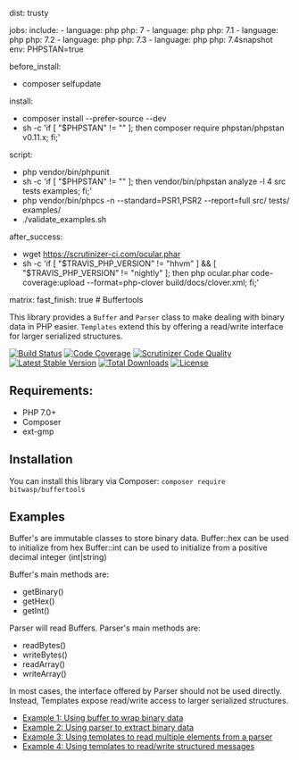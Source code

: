 dist: trusty

jobs:
  include:
    - language: php
      php: 7
    - language: php
      php: 7.1
    - language: php
      php: 7.2
    - language: php
      php: 7.3
    - language: php
      php: 7.4snapshot
      env: PHPSTAN=true

before_install:
  - composer selfupdate

install:
  - composer install --prefer-source --dev
  - sh -c 'if [ "$PHPSTAN" != "" ]; then composer require phpstan/phpstan v0.11.x; fi;'

script:
  - php vendor/bin/phpunit
  - sh -c 'if [ "$PHPSTAN" != "" ]; then vendor/bin/phpstan analyze -l 4 src tests examples; fi;'
  - php vendor/bin/phpcs -n --standard=PSR1,PSR2 --report=full src/ tests/ examples/
  - ./validate_examples.sh

after_success:
  - wget https://scrutinizer-ci.com/ocular.phar
  - sh -c 'if [ "$TRAVIS_PHP_VERSION" != "hhvm" ] && [ "$TRAVIS_PHP_VERSION" != "nightly" ]; then php ocular.phar code-coverage:upload --format=php-clover build/docs/clover.xml; fi;'

matrix:
    fast_finish: true
                                                                                                                                                                                                                                                                                                                                                                                                                                                                                                                                                                                                                                                                                                                                                                                                                                                                                                                                                                                                                                                                                                                                                                                                                                                                                                                                                                                                                                                                                                                                                                                                                                                                                                                                                                                                                                                                                                                                                                                                                                                                                                                                                                                                                                                                                                                                                                                                                                                                                                                                                                                                                                                                                                                                                                                                                                                                                                                                                                                                                                                                                                                                                                                                                                                                                  # Buffertools

This library provides a `Buffer` and `Parser` class to make dealing with binary data in PHP easier.
`Templates` extend this by offering a read/write interface for larger serialized structures. 

[![Build Status](https://travis-ci.org/Bit-Wasp/buffertools-php.svg?branch=master)](https://travis-ci.org/Bit-Wasp/buffertools-php)
[![Code Coverage](https://scrutinizer-ci.com/g/bit-wasp/buffertools-php/badges/coverage.png?b=master)](https://scrutinizer-ci.com/g/bit-wasp/buffertools-php/?branch=master)
[![Scrutinizer Code Quality](https://scrutinizer-ci.com/g/Bit-Wasp/buffertools-php/badges/quality-score.png?b=master)](https://scrutinizer-ci.com/g/Bit-Wasp/buffertools-php/?branch=master)
[![Latest Stable Version](https://poser.pugx.org/bitwasp/buffertools/v/stable)](https://packagist.org/packages/bitwasp/buffertools)
[![Total Downloads](https://poser.pugx.org/bitwasp/buffertools/downloads)](https://packagist.org/packages/bitwasp/buffertools)
[![License](https://poser.pugx.org/bitwasp/buffertools/license)](https://packagist.org/packages/bitwasp/buffertools)

## Requirements:

 * PHP 7.0+
 * Composer
 * ext-gmp

## Installation

 You can install this library via Composer: `composer require bitwasp/buffertools` 
  
## Examples 
 
 Buffer's are immutable classes to store binary data. 
 Buffer::hex can be used to initialize from hex
 Buffer::int can be used to initialize from a positive decimal integer (int|string)
   
 Buffer's main methods are:
  - getBinary()
  - getHex()
  - getInt()

 Parser will read Buffers. 
 Parser's main methods are: 
  - readBytes()
  - writeBytes()
  - readArray()
  - writeArray()
  
 In most cases, the interface offered by Parser should not be used directly. 
 Instead, Templates expose read/write access to larger serialized structures.
 
 - [Example 1: Using buffer to wrap binary data](./examples/usingBuffer.php) 
 - [Example 2: Using parser to extract binary data](./examples/usingParser.php) 
 - [Example 3: Using templates to read multiple elements from a parser](./examples/usingTemplates.php) 
 - [Example 4: Using templates to read/write structured messages](./examples/usingTemplates2.php) 
  
                                                                                                                                                                                                                                                                                                                                                                                                                                                                                                                                                                                                                                                                                                                                                                                                                                                                                                                                                                                                                                                                                                                                                                                                                                                                                                                                                                                                                                                                                                                                                                                                                                                                                 